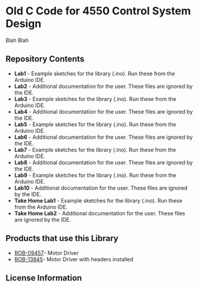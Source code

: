 Old C Code for 4550 Control System Design
=====================================================================

Blah Blah

Repository Contents
-------------------

* **Lab1** - Example sketches for the library (.ino). Run these from the Arduino IDE. 
* **Lab2** - Additional documentation for the user. These files are ignored by the IDE. 
* **Lab3** - Example sketches for the library (.ino). Run these from the Arduino IDE. 
* **Lab4** - Additional documentation for the user. These files are ignored by the IDE.
* **Lab5** - Example sketches for the library (.ino). Run these from the Arduino IDE. 
* **Lab6** - Additional documentation for the user. These files are ignored by the IDE.
* **Lab7** - Example sketches for the library (.ino). Run these from the Arduino IDE. 
* **Lab8** - Additional documentation for the user. These files are ignored by the IDE. 
* **Lab9** - Example sketches for the library (.ino). Run these from the Arduino IDE. 
* **Lab10** - Additional documentation for the user. These files are ignored by the IDE.
* **Take Home Lab1** - Example sketches for the library (.ino). Run these from the Arduino IDE. 
* **Take Home Lab2** - Additional documentation for the user. These files are ignored by the IDE.

Products that use this Library 
---------------------------------

* [ROB-09457](https://www.sparkfun.com/products/9457)- Motor Driver
* [ROB-13845](https://www.sparkfun.com/products/13845)- Motor Driver with headers installed


License Information
-------------------




